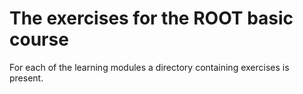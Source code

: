 # The exercises for the ROOT basic course

For each of the learning modules a directory containing exercises is present.
